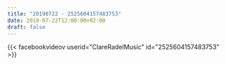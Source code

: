 ```yaml
---
title: "20190722 - 2525604157483753"
date: 2019-07-22T12:00:00+02:00
draft: false
---
```


{{< facebookvideov userid="ClareRadelMusic" id="2525604157483753" >}}